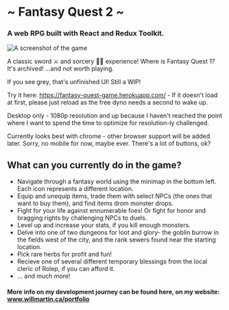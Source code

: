 # ~ Fantasy Quest 2 ~ 
### A web RPG built with React and Redux Toolkit. 

![A screenshot of the game](/docs/screenshot.png)

A classic sword ⚔ and sorcery 🧙‍♂️ experience! Where is Fantasy Quest 1? It's archived! ...and not worth playing.

If you see grey, that's unfinished UI! Still a WIP!

Try it here: https://fantasy-quest-game.herokuapp.com/ - If it doesn't load at first, please just reload as the free dyno needs a second to wake up.

Desktop only - 1080p resolution and up because I haven't reached the point where I want to spend the time to optimize for resolution-ly challenged.  

Currently looks best with chrome - other browser support will be added later. Sorry, no mobile for now, maybe ever. There's a lot of buttons, ok?

## What can you currently do in the game?
* Navigate through a fantasy world using the minimap in the bottom left. Each icon represents a different location. 
* Equip and unequip items, trade them with select NPCs (the ones that want to buy them), and find items drom monster drops. 
* Fight for your life against ennumerable foes! Or fight for honor and bragging rights by challenging NPCs to duels.
* Level up and increase your stats, if you kill enough monsters.
* Delve into one of two dungeons for loot and glory- the goblin burrow in the fields west of the city, and the rank sewers found near the starting location.
* Pick rare herbs for profit and fun! 
* Recieve one of several different temporary blessings from the local cleric of Rolep, if you can afford it.
* ... and much more!

#### More info on my development journey can be found here, on my website: www.willmartin.ca/portfolio 


